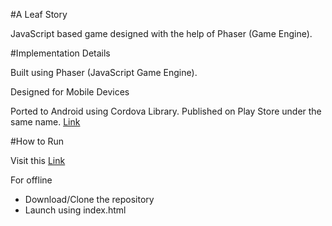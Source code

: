 #A Leaf Story
<p>JavaScript based game designed with the help of Phaser (Game Engine). </p>

#Implementation Details
<p>Built using Phaser (JavaScript Game Engine).</p>
<p>Designed for Mobile Devices</p>
<p>Ported to Android using Cordova Library. Published on Play Store under the same name. <a href = "https://play.google.com/store/apps/details?id=com.weedevelopers.aleafstory&hl=en" target = "_blank">Link</a></p>

#How to Run
<p>Visit this <a href = "http://weedevelopers.github.io/ALeafStory/" target = "_blank">Link</a>
<br>
<p>For offline</p>
<ul>
	<li>Download/Clone the repository</li>
	<li>Launch using index.html</li>
</ul>

